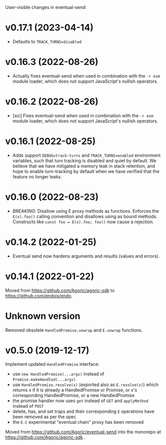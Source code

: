User-visible changes in eventual-send:

# v0.17.1 (2023-04-14)

- Defaults to `TRACK_TURNS=disabled`

# v0.16.3 (2022-08-26)

- Actually fixes eventual-send when used in combination with the `-r esm`
  module loader, which does not support JavaScript's nullish operators.

# v0.16.2 (2022-08-26)

- [sic] Fixes eventual-send when used in combination with the `-r esm` module
  loader, which does not support JavaScript's nullish operators.

# v0.16.1 (2022-08-25)

- Adds support `DEBUG=track-turns` and `TRACK_TURNS=enabled` environment
  variables, such that turn tracking is disabled and quiet by default.
  We believe that we have mitigated a memory leak in stack retention, and hope
  to enable turn-tracking by default when we have verified that the feature no
  longer leaks.

# v0.16.0 (2022-08-23)

- *BREAKING*: Disallow using E proxy methods as functions.
  Enforces the `E(x).foo()` calling convention and disallows using as bound
  methods. Constructs like `const foo = E(x).foo; foo()` now cause a rejection.

# v0.14.2 (2022-01-25)

- Eventual send now hardens arguments and results (values and errors).


# v0.14.1 (2022-01-22)

Moved from https://github.com/Agoric/agoric-sdk to
https://github.com/endojs/endo.


# Unknown version

Removed obsolete `HandledPromise.unwrap` and `E.unwrap` functions.


# v0.5.0 (2019-12-17)

Implement updated `HandledPromise` interface:

- use `new HandledPromise(...args)` instead of `Promise.makeHandled(...args)`
- use `HandledPromise.resolve(x)` (exported also as `E.resolve(x)`) which
  returns x if it is already a HandledPromise or Promise, or x's corresponding
  HandledPromise, or a new HandledPromise
- the promise handler now uses `get` instead of `GET` and `applyMethod` instead of `POST`
- delete, has, and set traps and their corresponding `E` operations have been removed as per the spec
- the `E.C` experimental "eventual chain" proxy has been removed

Moved from https://github.com/Agoric/eventual-send into the monorepo at
https://github.com/Agoric/agoric-sdk .
